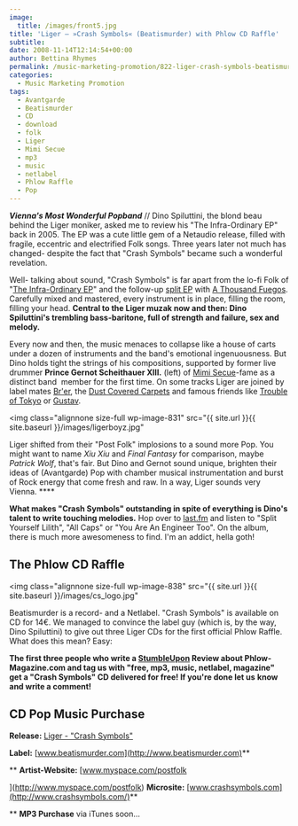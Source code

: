 ```yaml
---
image:
  title: /images/front5.jpg
title: 'Liger – »Crash Symbols« (Beatismurder) with Phlow CD Raffle'
subtitle: 
date: 2008-11-14T12:14:54+00:00
author: Bettina Rhymes
permalink: /music-marketing-promotion/822-liger-crash-symbols-beatismurder-with-phlow-cd-raffle
categories:
  - Music Marketing Promotion
tags:
  - Avantgarde
  - Beatismurder
  - CD
  - download
  - folk
  - Liger
  - Mimi Secue
  - mp3
  - music
  - netlabel
  - Phlow Raffle
  - Pop
---
```

***Vienna's Most Wonderful Popband*** // Dino Spiluttini, the blond beau behind the Liger moniker, asked me to review his "The Infra-Ordinary EP" back in 2005. The EP was a cute little gem of a Netaudio release, filled with fragile, eccentric and electrified Folk songs. Three years later not much has changed- despite the fact that "Crash Symbols" became such a wonderful revelation.<!--more-->

Well- talking about sound, "Crash Symbols" is far apart from the lo-fi Folk of "[The Infra-Ordinary EP](http://www.beatismurder.com/netlabel/index.php?option=com_content&task=view&id=16&Itemid=43)" and the follow-up [split EP](http://www.beatismurder.com/netlabel/index.php?option=com_content&task=view&id=22&Itemid=46) with [A Thousand Fuegos](http://www.myspace.com/athousandfuegos). Carefully mixed and mastered, every instrument is in place, filling the room, filling your head. **Central to the Liger muzak now and then: Dino Spiluttini's trembling bass-baritone, full of strength and failure, sex and melody.**

Every now and then, the music menaces to collapse like a house of carts under a dozen of instruments and the band's emotional ingenuousness. But Dino holds tight the strings of his compositions, supported by former live drummer **Prince Gernot Scheithauer XIII.** (left) of [Mimi Secue](http://www.myspace.com/mimisecue)-fame as a distinct band  member for the first time. On some tracks Liger are joined by label mates [Br'er](http://www.myspace.com/brrer), the [Dust Covered Carpets](http://www.myspace.com/volkever) and famous friends like [Trouble of Tokyo](http://www.myspace.com/troubleovertokyo) or [Gustav](http://www.myspace.com/gustavofficial).

<img class="alignnone size-full wp-image-831" src="{{ site.url }}{{ site.baseurl }}/images/ligerboyz.jpg"

Liger shifted from their "Post Folk" implosions to a sound more Pop. You might want to name _Xiu Xiu_ and _Final Fantasy_ for comparison, maybe _Patrick Wolf_, that's fair. But Dino and Gernot sound unique, brighten their ideas of (Avantgarde) Pop with chamber musical instrumentation and burst of Rock energy that come fresh and raw. In a way, Liger sounds very Vienna. ****

**What makes "Crash Symbols" outstanding in spite of everything is Dino's talent to write touching melodies.** Hop over to [last.fm](http://www.last.fm/music/Liger/Crash+Symbols) and listen to "Split Yourself Lilith", "All Caps" or "You Are An Engineer Too". On the album, there is much more awesomeness to find. I'm an addict, hella goth!

## The Phlow CD Raffle

<img class="alignnone size-full wp-image-838" src="{{ site.url }}{{ site.baseurl }}/images/cs_logo.jpg"

Beatismurder is a record- and a Netlabel. "Crash Symbols" is available on CD for 14€. We managed to convince the label guy (which is, by the way, Dino Spiluttini) to give out three Liger CDs for the first official Phlow Raffle. What does this mean? Easy:

**The first three people who write a <a href="http://www.stumbleupon.com/" target="_blank">StumbleUpon</a> Review about Phlow-Magazine.com and tag us with "free, mp3, music, netlabel, magazine" get a "Crash Symbols" CD delivered for free! If you're done let us** **know and write a comment!** 

[](mailto:kontakt@phlow.net)

## CD Pop Music Purchase

**Release:** [Liger - "Crash Symbols"](http://www.beatismurder.com/bimreccs.html)
  
**Label:** [www.beatismurder.com](http://www.beatismurder.com)**
  
** **Artist-Website:** [www.myspace.com/postfolk
  
](http://www.myspace.com/postfolk) **Microsite:** [www.crashsymbols.com](http://www.crashsymbols.com/)**
  
** **MP3 Purchase** via iTunes soon...[](http://www.myspace.com/postfolk)